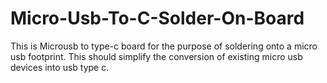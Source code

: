 # Micro-Usb-To-C-Solder-On-Board
This is Microusb to type-c board for the purpose of soldering onto a micro usb footprint. This should simplify the conversion of existing micro usb devices into usb type c.
